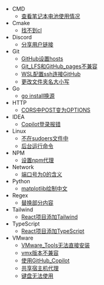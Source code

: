   - CMD
    - [查看笔记本电池使用情况](/CMD/查看笔记本电池使用情况.md)
  - Cmake
    - [找不到cl](/Cmake/找不到cl.md)
  - Discord
    - [分享用户链接](/Discord/分享用户链接.md)
  - Git
    - [GitHub设置hosts](/Git/GitHub设置hosts.md)
    - [Git_LFS和GitHub_pages不兼容](/Git/Git_LFS和GitHub_pages不兼容.md)
    - [WSL配置ssh连接GitHub](/Git/WSL配置ssh连接GitHub.md)
    - [更改文件夹名大小写](/Git/更改文件夹名大小写.md)
  - Go
    - [go install换源](/Go/go%20install换源.md)
  - HTTP
    - [CORS中POST变为OPTIONS](/HTTP/CORS中POST变为OPTIONS.md)
  - IDEA
    - [Copilot登录报错](/IDEA/Copilot登录报错.md)
  - Linux
    - [不在sudoers文件中](/Linux/不在sudoers文件中.md)
    - [后台运行命令](/Linux/后台运行命令.md)
  - NPM
    - [设置npm代理](/NPM/设置npm代理.md)
  - Network
    - [端口号为0的含义](/Network/端口号为0的含义.md)
  - Python
    - [matplotlib绘制中文](/Python/matplotlib绘制中文.md)
  - Regex
    - [替换部分内容](/Regex/替换部分内容.md)
  - Tailwind
    - [React项目添加Tailwind](/Tailwind/React项目添加Tailwind.md)
  - TypeScript
    - [React项目添加TypeScript](/TypeScript/React项目添加TypeScript.md)
  - VMware
    - [VMware_Tools无法直接安装](/VMware/VMware_Tools无法直接安装.md)
    - [vmx版本不兼容](/VMware/vmx版本不兼容.md)
    - [使用GitHub_Copilot](/VMware/使用GitHub_Copilot.md)
    - [共享宿主机代理](/VMware/共享宿主机代理.md)
    - [键盘无法使用](/VMware/键盘无法使用.md)